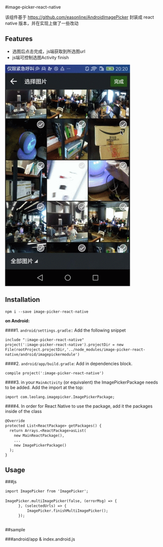 #image-picker-react-native

该组件基于 https://github.com/easonline/AndroidImagePicker 封装成 react native 版本，并在实现上做了一些改动

## Features
* 选图后点击完成，js端获取到所选图url
* js端可控制选图Activity finish

[![](https://github.com/Leo-Lang/image-picker-react-native/blob/master/docs/imagePicker.gif)](./example)

## Installation

```
npm i --save image-picker-react-native
```

**on Android:**

####1. `android/settings.gradle`:: Add the following snippet

```
include ":image-picker-react-native"
project(':image-picker-react-native').projectDir = new File(rootProject.projectDir,'../node_modules/image-picker-react-native/android/imagepickermodule')
```

####2. `android/app/build.gradle`: Add in dependencies block.

```
compile project(':image-picker-react-native')
```

####3. in your `MainActivity` (or equivalent) the ImagePickerPackage needs to be added. Add the import at the top:

```
import com.leolang.imagepicker.ImagePickerPackage;
```
####4. In order for React Native to use the package, add it the packages inside of the class
```
@Override
protected List<ReactPackage> getPackages() {
  return Arrays.<ReactPackage>asList(
	new MainReactPackage(),
	...
	new ImagePickerPackage()
  );
}

```
## Usage
###js

```
import ImagePicker from 'ImagePicker';

ImagePicker.multiImagePicker(false, (errorMsg) => {
      }, (selectedUrls) => {
          ImagePicker.finishMultiImagePicker();
      });


```





##sample
   
###android/app & index.android.js